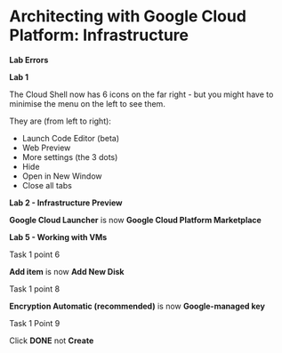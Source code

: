 # Architecting with Google Cloud Platform: Infrastructure

**Lab Errors**

**Lab 1**

The Cloud Shell now has 6 icons on the far right - but you might have to minimise the menu on the left to see them.

They are (from left to right):
*  Launch Code Editor (beta)
*  Web Preview
*  More settings (the 3 dots)
*  Hide
*  Open in New Window
*  Close all tabs
  
**Lab 2 - Infrastructure Preview**

**Google Cloud Launcher** is now **Google Cloud Platform Marketplace**

**Lab 5 - Working with VMs**

Task 1 point 6 

  **Add item** is now **Add New Disk**
  
  Task 1 point 8

  **Encryption Automatic (recommended)** is now **Google-managed key**  

  Task 1 Point 9

  Click **DONE** not **Create**
